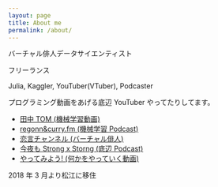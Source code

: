 ```yaml
---
layout: page
title: About me
permalink: /about/
---
```


バーチャル俳人データサイエンティスト

フリーランス

Julia, Kaggler, YouTuber(VTuber), Podcaster

プログラミング動画をあげる底辺 YouTuber やってたりしてます。

- [田中 TOM (機械学習動画)](https://www.youtube.com/channel/UCWXXSB94_CUAYD7XgdLzvBg)
- [regonn&curry.fm (機械学習 Podcast)](https://regonn-curry-fm.github.io/)
- [恋言チャンネル (バーチャル俳人)](https://www.youtube.com/channel/UCg6N2lmVe6GE3CvShuv6bTg)
- [今夜も Strong x Storng (底辺 Podcast)](https://strong-strong.github.io/)
- [やってみよう! (何かをやっていく動画)](https://www.youtube.com/channel/UCvKo5NuF8LzGQAFTMYzB7DA)

2018 年 3 月より松江に移住
